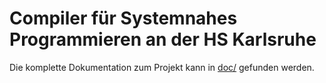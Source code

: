 # Compiler für Systemnahes Programmieren an der HS Karlsruhe

Die komplette Dokumentation zum Projekt kann in [doc/](https://github.com/sschaef/sysprog/tree/master/doc) gefunden werden.
